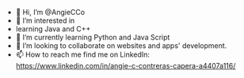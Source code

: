 - 👋 Hi, I’m @AngieCCo
- 👀 I’m interested in 
- learning Java and C++
- 🌱 I’m currently learning Python and Java Script
- 💞️ I’m looking to collaborate on websites and apps' development.
- 📫 How to reach me find me on LinkedIn: https://www.linkedin.com/in/angie-c-contreras-capera-a4407a116/

<!---
AngieCCo/AngieCCo is a ✨ special ✨ repository because its `README.md` (this file) appears on your GitHub profile.
You can click the Preview link to take a look at your changes.
--->
